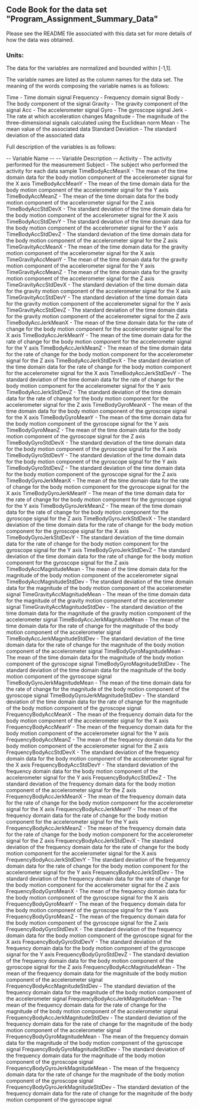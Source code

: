 ## Code Book for the data set "Program_Assignment_Summary_Data"


Please see the README file associated with this data set for more details of how the data was obtained.

### Units:
The data for the variables are normalized and bounded within [-1,1].


The variable names are listed as the column names for the data set.  The meaning of the words composing the variable names is as follows:

Time                - Time domain signal
Frequency           - Frequency domain signal
Body                - The body component of the signal
Gravity             - The gravity component of the signal
Acc                 - The accelerometer signal
Gyro                - The gyroscope signal
Jerk                - The rate at which acceleration changes
Magnitude           - The magnitude of the three-dimensional signals calculated using the Euclidean norm
Mean                - The mean value of the associated data
Standard Deviation  - The standard deviation of the associated data



Full description of the variables is as follows:

-- Variable Name --                             -- Variable Description --
Activity                             - The activity performed for the measurement
Subject                              - The subject who performed the activity for each data sample
TimeBodyAccMeanX                     - The mean of the time domain data for the body motion component of the accelerometer signal for the X axis
TimeBodyAccMeanY                     - The mean of the time domain data for the body motion component of the accelerometer signal for the Y axis
TimeBodyAccMeanZ                     - The mean of the time domain data for the body motion component of the accelerometer signal for the Z axis
TimeBodyAccStdDevX                   - The standard deviation of the time domain data for the body motion component of the accelerometer signal for the X axis
TimeBodyAccStdDevY                   - The standard deviation of the time domain data for the body motion component of the accelerometer signal for the Y axis
TimeBodyAccStdDevZ                   - The standard deviation of the time domain data for the body motion component of the accelerometer signal for the Z axis
TimeGravityAccMeanX                  - The mean of the time domain data for the gravity motion component of the accelerometer signal for the X axis
TimeGravityAccMeanY                  - The mean of the time domain data for the gravity motion component of the accelerometer signal for the Y axis
TimeGravityAccMeanZ                  - The mean of the time domain data for the gravity motion component of the accelerometer signal for the Z axis
TimeGravityAccStdDevX                - The standard deviation of the time domain data for the gravity motion component of the accelerometer signal for the X axis
TimeGravityAccStdDevY                - The standard deviation of the time domain data for the gravity motion component of the accelerometer signal for the Y axis
TimeGravityAccStdDevZ                - The standard deviation of the time domain data for the gravity motion component of the accelerometer signal for the Z axis
TimeBodyAccJerkMeanX                 - The mean of the time domain data for the rate of change for the body motion component for the accelerometer signal for the X axis
TimeBodyAccJerkMeanY                 - The mean of the time domain data for the rate of change for the body motion component for the accelerometer signal for the Y axis
TimeBodyAccJerkMeanZ                 - The mean of the time domain data for the rate of change for the body motion component for the accelerometer signal for the Z axis
TimeBodyAccJerkStdDevX               - The standard deviation of the time domain data for the rate of change for the body motion component for the accelerometer signal for the X axis
TimeBodyAccJerkStdDevY               - The standard deviation of the time domain data for the rate of change for the body motion component for the accelerometer signal for the Y axis
TimeBodyAccJerkStdDevZ               - The standard deviation of the time domain data for the rate of change for the body motion component for the accelerometer signal for the Z axis
TimeBodyGyroMeanX                    - The mean of the time domain data for the body motion component of the gyroscope signal for the X axis
TimeBodyGyroMeanY                    - The mean of the time domain data for the body motion component of the gyroscope signal for the Y axis
TimeBodyGyroMeanZ                    - The mean of the time domain data for the body motion component of the gyroscope signal for the Z axis
TimeBodyGyroStdDevX                  - The standard deviation of the time domain data for the body motion component of the gyroscope signal for the X axis
TimeBodyGyroStdDevY                  - The standard deviation of the time domain data for the body motion component of the gyroscope signal for the Y axis
TimeBodyGyroStdDevZ                  - The standard deviation of the time domain data for the body motion component of the gyroscope signal for the Z axis
TimeBodyGyroJerkMeanX                - The mean of the time domain data for the rate of change for the body motion component for the gyroscope signal for the X axis
TimeBodyGyroJerkMeanY                - The mean of the time domain data for the rate of change for the body motion component for the gyroscope signal for the Y axis
TimeBodyGyroJerkMeanZ                - The mean of the time domain data for the rate of change for the body motion component for the gyroscope signal for the Z axis
TimeBodyGyroJerkStdDevX              - The standard deviation of the time domain data for the rate of change for the body motion component for the gyroscope signal for the X axis
TimeBodyGyroJerkStdDevY              - The standard deviation of the time domain data for the rate of change for the body motion component for the gyroscope signal for the Y axis
TimeBodyGyroJerkStdDevZ              - The standard deviation of the time domain data for the rate of change for the body motion component for the gyroscope signal for the Z axis
TimeBodyAccMagnitudeMean             - The mean of the time domain data for the magnitude of the body motion component of the accelerometer signal
TimeBodyAccMagnitudeStdDev           - The standard deviation of the time domain data for the magnitude of the body motion component of the accelerometer signal
TimeGravityAccMagnitudeMean          - The mean of the time domain data for the magnitude of the gravity motion component of the accelerometer signal
TimeGravityAccMagnitudeStdDev        - The standard deviation of the time domain data for the magnitude of the gravity motion component of the accelerometer signal
TimeBodyAccJerkMagnitudeMean         - The mean of the time domain data for the rate of change for the magnitude of the body motion component of the accelerometer signal
TimeBodyAccJerkMagnitudeStdDev       - The standard deviation of the time domain data for the rate of change for the magnitude of the body motion component of the accelerometer signal
TimeBodyGyroMagnitudeMean            - The mean of the time domain data for the magnitude of the body motion component of the gyroscope signal
TimeBodyGyroMagnitudeStdDev          - The standard deviation of the time domain data for the magnitude of the body motion component of the gyroscope signal
TimeBodyGyroJerkMagnitudeMean        - The mean of the time domain data for the rate of change for the magnitude of the body motion component of the gyroscope signal
TimeBodyGyroJerkMagnitudeStdDev      - The standard deviation of the time domain data for the rate of change for the magnitude of the body motion component of the gyroscope signal
FrequencyBodyAccMeanX                - The mean of the frequency domain data for the body motion component of the accelerometer signal for the X axis
FrequencyBodyAccMeanY                - The mean of the frequency domain data for the body motion component of the accelerometer signal for the Y axis
FrequencyBodyAccMeanZ                - The mean of the frequency domain data for the body motion component of the accelerometer signal for the Z axis
FrequencyBodyAccStdDevX              - The standard deviation of the frequency domain data for the body motion component of the accelerometer signal for the X axis
FrequencyBodyAccStdDevY              - The standard deviation of the frequency domain data for the body motion component of the accelerometer signal for the Y axis
FrequencyBodyAccStdDevZ              - The standard deviation of the frequency domain data for the body motion component of the accelerometer signal for the Z axis
FrequencyBodyAccJerkMeanX            - The mean of the frequency domain data for the rate of change for the body motion component for the accelerometer signal for the X axis
FrequencyBodyAccJerkMeanY            - The mean of the frequency domain data for the rate of change for the body motion component for the accelerometer signal for the Y axis
FrequencyBodyAccJerkMeanZ            - The mean of the frequency domain data for the rate of change for the body motion component for the accelerometer signal for the Z axis
FrequencyBodyAccJerkStdDevX          - The standard deviation of the frequency domain data for the rate of change for the body motion component for the accelerometer signal for the X axis
FrequencyBodyAccJerkStdDevY          - The standard deviation of the frequency domain data for the rate of change for the body motion component for the accelerometer signal for the Y axis
FrequencyBodyAccJerkStdDev           - The standard deviation of the frequency domain data for the rate of change for the body motion component for the accelerometer signal for the Z axis
FrequencyBodyGyroMeanX               - The mean of the frequency domain data for the body motion component of the gyroscope signal for the X axis
FrequencyBodyGyroMeanY               - The mean of the frequency domain data for the body motion component of the gyroscope signal for the Y axis
FrequencyBodyGyroMeanZ               - The mean of the frequency domain data for the body motion component of the gyroscope signal for the Z axis
FrequencyBodyGyroStdDevX             - The standard deviation of the frequency domain data for the body motion component of the gyroscope signal for the X axis
FrequencyBodyGyroStdDevY             - The standard deviation of the frequency domain data for the body motion component of the gyroscope signal for the Y axis
FrequencyBodyGyroStdDevZ             - The standard deviation of the frequency domain data for the body motion component of the gyroscope signal for the Z axis
FrequencyBodyAccMagnitudeMean        - The mean of the frequency domain data for the magnitude of the body motion component of the accelerometer signal
FrequencyBodyAccMagnitudeStdDev      - The standard deviation of the frequency domain data for the magnitude of the body motion component of the accelerometer signal
FrequencyBodyAccJerkMagnitudeMean    - The mean of the frequency domain data for the rate of change for the magnitude of the body motion component of the accelerometer signal
FrequencyBodyAccJerkMagnitudeStdDev  - The standard deviation of the frequency domain data for the rate of change for the magnitude of the body motion component of the accelerometer signal
FrequencyBodyGyroMagnitudeMean       - The mean of the frequency domain data for the magnitude of the body motion component of the gyroscope signal
FrequencyBodyGyroMagnitudeStdDev     - The standard deviation of the frequency domain data for the magnitude of the body motion component of the gyroscope signal
FrequencyBodyGyroJerkMagnitudeMean   - The mean of the frequency domain data for the rate of change for the magnitude of the body motion component of the gyroscope signal
FrequencyBodyGyroJerkMagnitudeStdDev - The standard deviation of the frequency domain data for the rate of change for the magnitude of the body motion component of the gyroscope signal


